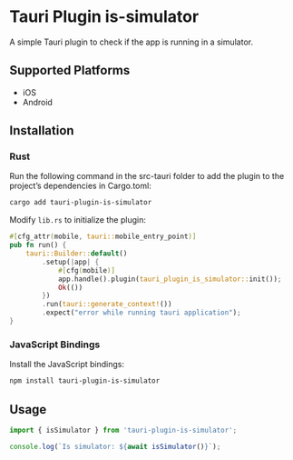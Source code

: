 # Tauri Plugin is-simulator

A simple Tauri plugin to check if the app is running in a simulator.

## Supported Platforms
- iOS
- Android

## Installation

### Rust

Run the following command in the src-tauri folder to add the plugin to the project’s dependencies in Cargo.toml:

```bash
cargo add tauri-plugin-is-simulator
```

Modify `lib.rs` to initialize the plugin:

```rs
#[cfg_attr(mobile, tauri::mobile_entry_point)]
pub fn run() {
    tauri::Builder::default()
        .setup(|app| {
            #[cfg(mobile)]
            app.handle().plugin(tauri_plugin_is_simulator::init());
            Ok(())
        })
        .run(tauri::generate_context!())
        .expect("error while running tauri application");
}
```

### JavaScript Bindings

Install the JavaScript bindings:

```bash
npm install tauri-plugin-is-simulator
```

## Usage

```typescript
import { isSimulator } from 'tauri-plugin-is-simulator';

console.log(`Is simulator: ${await isSimulator()}`);
```